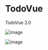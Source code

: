 # TodoVue
TodoVue 2.0

![image](https://github.com/GianmarcoP93/TodoVue/assets/129062936/6846792f-82f1-4a44-8844-0984406df5f8)

![image](https://github.com/GianmarcoP93/TodoVue/assets/129062936/72f94208-0ae9-4deb-a22d-d0fcde5c4147)
